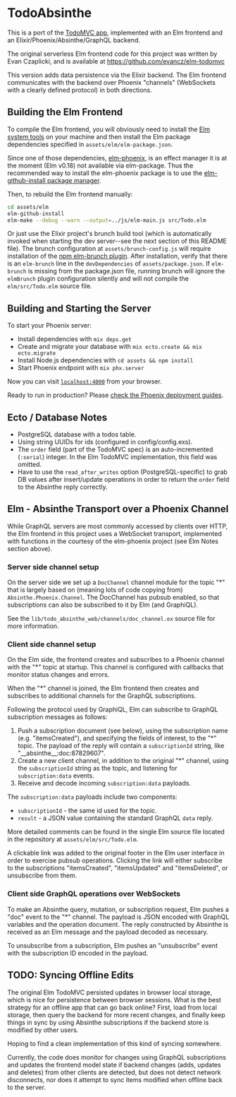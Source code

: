 # TodoAbsinthe

This is a port of the [TodoMVC app](http://todomvc.com), implemented with an Elm frontend
and an Elixir/Phoenix/Absinthe/GraphQL backend.

The original serverless Elm frontend code for this project was written by Evan Czaplicki,
and is available at https://github.com/evancz/elm-todomvc

This version adds data persistence via the Elixir backend. The Elm frontend communicates
with the backend over Phoenix "channels" (WebSockets with a clearly defined protocol)
in both directions.


## Building the Elm Frontend

To compile the Elm frontend, you will obviously need to install the
[Elm system tools](https://guide.elm-lang.org/install.html) on your machine
and then install the Elm package dependencies specified in `assets/elm/elm-package.json`.

Since one of those dependencies, [elm-phoenix](https://github.com/saschatimme/elm-phoenix),
is an effect manager it is at the moment (Elm v0.18) not available via
elm-package. Thus the recommended way to install the elm-phoenix package is to use the
[elm-github-install package manager](https://github.com/gdotdesign/elm-github-install).

Then, to rebuild the Elm frontend manually:

```bash
cd assets/elm
elm-github-install
elm-make --debug --warn --output=../js/elm-main.js src/Todo.elm
```

Or just use the Elixir project's brunch build tool (which is automatically invoked when
starting the dev server--see the next section of this README file). The brunch configuration at
`assets/brunch-config.js` will require installation of the
[npm elm-brunch plugin](https://github.com/madsflensted/elm-brunch). After installation,
verify that there is an `elm-brunch` line in the `devDependencies` of `assets/package.json`.
If `elm-brunch` is missing from the package.json file, running brunch will ignore
the `elmBrunch` plugin configuration silently and will not compile the `elm/src/Todo.elm`
source file.


## Building and Starting the Server

To start your Phoenix server:

  * Install dependencies with `mix deps.get`
  * Create and migrate your database with `mix ecto.create && mix ecto.migrate`
  * Install Node.js dependencies with `cd assets && npm install`
  * Start Phoenix endpoint with `mix phx.server`

Now you can visit [`localhost:4000`](http://localhost:4000) from your browser.

Ready to run in production? Please
[check the Phoenix deployment guides](http://www.phoenixframework.org/docs/deployment).


## Ecto / Database Notes

* PostgreSQL database with a todos table.
* Using string UUIDs for ids (configured in config/config.exs).
* The `order` field (part of the TodoMVC spec) is an auto-incremented (`:serial`) integer.
In the Elm TodoMVC implementation, this field was omitted.
* Have to use the `read_after_writes` option (PostgreSQL-specific) to grab DB values
after insert/update operations in order to return the `order` field to the Absinthe
reply correctly.


## Elm - Absinthe Transport over a Phoenix Channel

While GraphQL servers are most commonly accessed by clients over HTTP, the
Elm frontend in this project uses a WebSocket transport, implemented with functions
in the courtesy of the elm-phoenix project (see Elm Notes section above).

### Server side channel setup

On the server side we set up a `DocChannel` channel module for the topic "\*"
that is largely based on (meaning lots of code copying from) `Absinthe.Phoenix.Channel`.
The DocChannel has pubsub enabled, so that subscriptions can also be subscribed to it
by Elm (and GraphiQL).

See the `lib/todo_absinthe_web/channels/doc_channel.ex` source file for more information.

### Client side channel setup

On the Elm side, the frontend creates and subscribes to a Phoenix channel with the "\*"
topic at startup. This channel is configured with callbacks that monitor status changes
and errors.

When the "\*" channel is joined, the Elm frontend then creates and subscribes
to additional channels for the GraphQL subscriptions.

Following the protocol used by GraphiQL, Elm can subscribe to GraphQL subscription
messages as follows:

1. Push a subscription document (see below), using the subscription name
(e.g. "itemsCreated"), and specifying the fields of interest, to the "\*" topic.
The payload of the reply will contain a `subscriptionId` string, like
"\_\_absinthe\_\_:doc:87829607".
2. Create a new client channel, in addition to the original "\*" channel,
using the `subscriptionId` string as the topic, and listening for `subscription:data` events.
3. Receive and decode incoming `subscription:data` payloads.

The `subscription:data` payloads include two components:

* `subscriptionId` - the same id used for the topic.
* `result` - a JSON value containing the standard GraphQL `data` reply.

More detailed comments can be found in the single Elm source file located in
the repository at `assets/elm/src/Todo.elm`.

A clickable link was added to the original footer in the Elm user interface in order
to exercise pubsub operations. Clicking the link will either subscribe to the
subscriptions "itemsCreated", "itemsUpdated" and "itemsDeleted", or unsubscribe from them.

### Client side GraphQL operations over WebSockets

To make an Absinthe query, mutation, or subscription request, Elm pushes a "doc" event
to the "\*" channel. The payload is JSON encoded with GraphQL variables and the operation
document. The reply constructed by Absinthe is received as an Elm message
and the payload decoded as necessary.

To unsubscribe from a subscription, Elm pushes an "unsubscribe" event with the
subscription ID encoded in the payload.


## TODO: Syncing Offline Edits

The original Elm TodoMVC persisted updates in browser local storage, which is
nice for persistence between browser sessions.  What is the best strategy for
an offline app that can go back online?  First, load from local storage, then
query the backend for more recent changes, and finally keep things in sync
by using Absinthe subscriptions if the backend store is modified by other users.

Hoping to find a clean implementation of this kind of syncing somewhere.

Currently, the code does monitor for changes using GraphQL subscriptions and
updates the frontend model state if backend changes (adds, updates and deletes)
from other clients are detected, but does not detect network disconnects, nor does
it attempt to sync items modified when offline back to the server.
